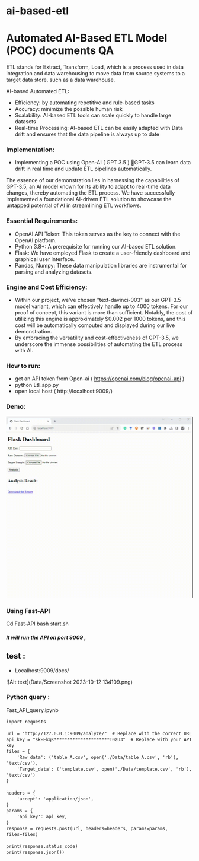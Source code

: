 # ai-based-etl

# Automated AI-Based ETL Model (POC) documents QA

ETL stands for Extract, Transform, Load, which is a process used in data integration and data warehousing to move data from source systems to a target data store, such as a data warehouse.

AI-based Automated ETL:
- Efficiency: by automating repetitive and rule-based tasks 
- Accuracy: minimize the possible human risk 
- Scalability: AI-based ETL tools can scale quickly to handle large datasets
- Real-time Processing: AI-based ETL can be easily adapted with Data drift and ensures that the data pipeline is always up to date


### Implementation:  
- Implementing a POC using Open-AI ( GPT 3.5 ) GPT-3.5 can learn data drift in real time and update ETL pipelines automatically.

The essence of our demonstration lies in harnessing the capabilities of GPT-3.5, an AI model known for its ability to adapt to real-time data changes, thereby automating the ETL process. We have successfully implemented a foundational AI-driven ETL solution to showcase the untapped potential of AI in streamlining ETL workflows.

### Essential Requirements:
- OpenAI API Token: This token serves as the key to connect with the OpenAI platform.
- Python 3.8+: A prerequisite for running our AI-based ETL solution.
- Flask: We have employed Flask to create a user-friendly dashboard and graphical user interface.
- Pandas, Numpy: These data manipulation libraries are instrumental for parsing and analyzing datasets.
### Engine and Cost Efficiency:
- Within our project, we've chosen "text-davinci-003" as our GPT-3.5 model variant, which can effectively handle up to 4000 tokens. For our proof of concept, this variant is more than sufficient. Notably, the cost of utilizing this engine is approximately $0.002 per 1000 tokens, and this cost will be automatically computed and displayed during our live demonstration.
- By embracing the versatility and cost-effectiveness of GPT-3.5, we underscore the immense possibilities of automating the ETL process with AI.

### How to run:
- get an API token from Open-ai ( https://openai.com/blog/openai-api )
- python Etl_app.py
- open local host ( http://localhost:9009/)

### Demo: 
![REST_application](/Data/Babak_EA_2023_10_11.gif)




### Using Fast-API 
Cd Fast-API
bash start.sh
##### It will run the API on port 9009 , 
## test : 
- Localhost:9009/docs/


![Alt text](Data/Screenshot 2023-10-12 134109.png)

### Python query :
Fast_API_query.ipynb

```
import requests

url = "http://127.0.0.1:9009/analyze/"  # Replace with the correct URL
api_key = "sk-EkqK*********************T0zU3"  # Replace with your API key
files = {
    'Raw_data': ('table_A.csv', open('./Data/table_A.csv', 'rb'), 'text/csv'),
    'Target_data': ('template.csv', open('./Data/template.csv', 'rb'), 'text/csv')
}

headers = {
    'accept': 'application/json',
}
params = {
    'api_key': api_key,
}
response = requests.post(url, headers=headers, params=params, files=files)

print(response.status_code)
print(response.json())
```
















